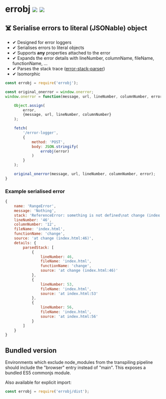 # errobj [![](https://img.shields.io/npm/v/errobj.svg)](https://www.npmjs.com/package/errobj) [![](https://img.shields.io/badge/source--000000.svg?logo=github&style=social)](https://github.com/omrilotan/mono/tree/master/packages/errobj)

## ☠️ Serialise errors to literal (JSONable) object

- ✔︎ Designed for error loggers
- ✔︎ Serialises errors to literal objects
- ✔︎ Supports **any** properties attached to the error
- ✔︎ Expands the error details with lineNumber, columnName, fileName, functionName, ...
- ✔︎ Parses the stack trace ([error-stack-parser](https://www.npmjs.com/package/error-stack-parser))
- ✔︎ Isomorphic

```js
const errobj = require('errobj');

const original_onerror = window.onerror;
window.onerror = function(message, url, lineNumber, columnNumber, error) {

	Object.assign(
		error,
		{message, url, lineNumber, columnNumber}
	);

	fetch(
		'/error-logger',
		{
			method: 'POST',
			body: JSON.stringify(
				errobj(error)
			)
		}
	);

	original_onerror(message, url, lineNumber, columnNumber, error);
}
```

### Example serialised error
```js
{
	name: 'RangeError',
	message: 'Nothing',
	stack: 'ReferenceError: something is not defined\nat change (index.html:46)\nat index.html:53\nat index.html:56',
	lineNumber: '46',
	columnNumber: '12',
	fileName: 'index.html',
	functionName: 'change',
	source: 'at change (index.html:46)',
	details: {
		parsedStack: [
			{
				lineNumber: 46,
				fileName: 'index.html',
				functionName: 'change',
				source: 'at change (index.html:46)'
			},
			{
				lineNumber: 53,
				fileName: 'index.html',
				source: 'at index.html:53'
			},
			{
				lineNumber: 56,
				fileName: 'index.html',
				source: 'at index.html:56'
			}
		]
	}
}
```

## Bundled version
Environments which exclude node_modules from the transpiling pipeline should include the "browser" entry instead of "main". This exposes a bundled ES5 commonjs module.

Also available for explicit import:
```js
const errobj = require('errobj/dist');
```
